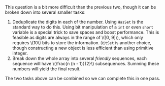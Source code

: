 This question is a bit more difficult than the previous two, though it can be broken down into several smaller tasks:

1. Deduplicate the digits in each of the number. Using `HasSet` is the standard way to do this. Using bit manipulation of a `int` or even `short` variable is a special trick to save spaces and boost performance. This is feasible as digits are always in the range of \\([0, 9]\\), which only requires \\(10\\) bits to store the information. `BitSet` is another choice, though constructing a new object is less efficient than using primitive integer.
2. Break down the whole array into several _friendly_ sequences, each sequence will have \\(\frac{n (n - 1)}{2}\\) subsequences. Summing these numbers will yield the final result.

The two tasks above can be combined so we can complete this in one pass.
